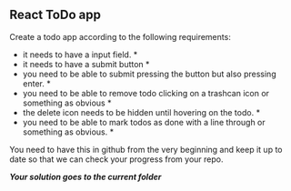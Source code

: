 
React ToDo app
----------

Create a todo app according to the following requirements:

- it needs to have a input field. *
- it needs to have a submit button *
- you need to be able to submit pressing the button but also pressing enter. *
- you need to be able to remove todo clicking on a trashcan icon or something as obvious *
- the delete icon needs to be hidden until hovering on the todo. *
- you need to be able to mark todos as done with a line through or something as obvious. *

You need to have this in github from the very beginning and keep it up to date so that we can check your progress from your repo.

***Your solution goes to the current folder***

